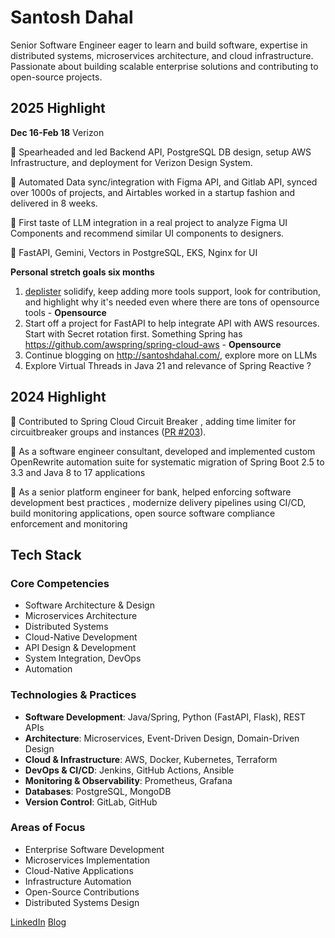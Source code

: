 # Santosh Dahal

Senior Software Engineer eager to learn and build software,  expertise in distributed systems, microservices architecture, and cloud infrastructure. Passionate about building scalable enterprise solutions and contributing to open-source projects.

## 2025 Highlight

**Dec 16-Feb 18** Verizon

🌟  Spearheaded and led Backend API, PostgreSQL DB design, setup AWS Infrastructure, and deployment for Verizon Design System. 

🌟  Automated Data sync/integration with Figma API, and Gitlab API, synced over 1000s of projects, and Airtables worked in a startup fashion and delivered in 8 weeks.

🌟  First taste of LLM integration in a real project to analyze Figma UI Components and recommend similar UI components to designers. 

🌟  FastAPI, Gemini, Vectors in PostgreSQL, EKS, Nginx for UI 

**Personal stretch goals six months**
1. [deplister](https://github.com/santoshdahal12/deplister) solidify, keep adding more tools support, look for contribution,  and highlight why it's needed even where there are tons of opensource tools - **Opensource**
2. Start off a project for FastAPI to help integrate API with AWS resources. Start with Secret rotation first. Something Spring has https://github.com/awspring/spring-cloud-aws - **Opensource**
3. Continue blogging on http://santoshdahal.com/, explore more on LLMs
4. Explore Virtual Threads in Java 21 and relevance of Spring Reactive ?


## 2024 Highlight
🌟 Contributed to Spring Cloud Circuit Breaker , adding time limiter for circuitbreaker groups and instances ([PR #203](https://github.com/spring-cloud/spring-cloud-circuitbreaker/pull/203)).

🌟 As a software engineer consultant, developed and implemented custom OpenRewrite automation suite for systematic migration of Spring Boot 2.5 to 3.3 and Java 8 to 17 applications

🌟 As a senior platform engineer for bank, helped enforcing software development best practices , modernize delivery pipelines using CI/CD, build monitoring applications, open source software compliance enforcement and monitoring


## Tech Stack
### Core Competencies
- Software Architecture & Design
- Microservices Architecture
- Distributed Systems
- Cloud-Native Development
- API Design & Development
- System Integration, DevOps
- Automation

### Technologies & Practices
- **Software Development**: Java/Spring, Python (FastAPI, Flask), REST APIs
- **Architecture**: Microservices, Event-Driven Design, Domain-Driven Design
- **Cloud & Infrastructure**: AWS, Docker, Kubernetes, Terraform
- **DevOps & CI/CD**: Jenkins, GitHub Actions, Ansible
- **Monitoring & Observability**: Prometheus, Grafana
- **Databases**: PostgreSQL, MongoDB
- **Version Control**: GitLab, GitHub

### Areas of Focus
- Enterprise Software Development
- Microservices Implementation
- Cloud-Native Applications
- Infrastructure Automation
- Open-Source Contributions
- Distributed Systems Design

[LinkedIn](https://www.linkedin.com/in/santosh-dahal/)
[Blog](https://santoshdahal.com)

